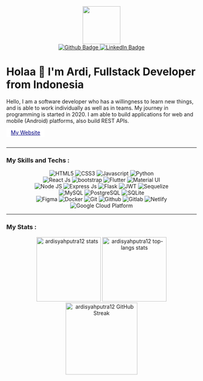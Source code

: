 <div id="header" align="center">
  <img src="https://media.giphy.com/media/M9gbBd9nbDrOTu1Mqx/giphy.gif" width="100"/>
  <div id="badges">
    <a href="https://github.com/ardisyahputra12/">
      <img src="https://img.shields.io/badge/GitHub-100000?style=for-the-badge&logo=github&logoColor=white" alt="Github Badge"/>
    </a>
    <a href="https://www.linkedin.com/in/ardisaputra2022/">
      <img src="https://img.shields.io/badge/LinkedIn-blue?style=for-the-badge&logo=linkedin&logoColor=white" alt="LinkedIn Badge"/>
    </a>
  </div>
  <img src="https://komarev.com/ghpvc/?username=ardisyahputra12&style=flat-square&color=blue" alt=""/>
</div>

<h1>Holaa 👋 I'm Ardi, Fullstack Developer from Indonesia</h1>
<p>
  Hello, I am a software developer who has a willingness to learn new things, and is able to work individually as well as in teams. My journey in programming is started in 2020. I am able to build applications for web and mobile (Android) platforms, also build REST APIs.
</p>
<a href="https://ardisaputra-portfolio.vercel.app/" style="background-color: white; color: navy; border-radius: 4px; padding: 4px 12px;">My Website</a>
<br/>
<br/>
<hr/>

<h3>My Skills and Techs :</h3>
<div align="center" id="language">
  <img alt="HTML5" src="https://img.shields.io/badge/HTML5-E34F26?style=for-the-badge&logo=html5&logoColor=white"/>
  <img alt="CSS3" src="https://img.shields.io/badge/CSS3-1572B6?style=for-the-badge&logo=css3&logoColor=white"/>
  <img alt="Javascript" src="https://img.shields.io/badge/JavaScript-323330?style=for-the-badge&logo=javascript&logoColor=F7DF1E"/>
  <img alt="Python" src="https://img.shields.io/badge/Python-14354C?style=for-the-badge&logo=python&logoColor=white"/>
</div>
<div align="center" id="frontend-tech">
  <img alt="React Js" src="https://img.shields.io/badge/React-20232A?style=for-the-badge&logo=react&logoColor=61DAFB"/>
  <img alt="bootstrap" src="https://img.shields.io/badge/Bootstrap-563D7C?style=for-the-badge&logo=bootstrap&logoColor=white"/>
  <img alt="Flutter" src="https://img.shields.io/badge/Flutter-02569B?style=for-the-badge&logo=flutter&logoColor=white"/>
  <img alt="Material UI" src="https://img.shields.io/badge/Material--UI-0081CB?style=for-the-badge&logo=material-ui&logoColor=white"/>
</div>
<div align="center" id="backend-tech">
  <img alt="Node JS" src="https://img.shields.io/badge/Node.js-43853D?style=for-the-badge&logo=node.js&logoColor=white"/>
  <img alt="Express Js" src="https://img.shields.io/badge/Express.js-404D59?style=for-the-badge"/>
  <img alt="Flask" src="https://img.shields.io/badge/Flask-000000?style=for-the-badge&logo=flask&logoColor=white"/>
  <img alt="JWT" src="https://img.shields.io/badge/json%20web%20tokens-323330?style=for-the-badge&logo=json-web-tokens&logoColor=pink"/>
  <img alt="Sequelize" src="https://img.shields.io/badge/sequelize-323330?style=for-the-badge&logo=sequelize&logoColor=blue"/>
</div>
<div align="center" id="database">
  <img alt="MySQL" src="https://img.shields.io/badge/MySQL-00000F?style=for-the-badge&logo=mysql&logoColor=white"/>
  <img alt="PostgreSQL" src="https://img.shields.io/badge/PostgreSQL-316192?style=for-the-badge&logo=postgresql&logoColor=white"/>
  <img alt="SQLite" src="https://img.shields.io/badge/SQLite-07405E?style=for-the-badge&logo=sqlite&logoColor=white"/>
</div>
<div align="center" id="tools">
  <img alt="Figma" src="https://img.shields.io/badge/Figma-F24E1E?style=for-the-badge&logo=figma&logoColor=white"/>
  <img alt="Docker" src="https://img.shields.io/badge/docker-%230db7ed.svg?style=for-the-badge&logo=docker&logoColor=white"/>
  <img alt="Git" src="https://img.shields.io/badge/GIT-E44C30?style=for-the-badge&logo=git&logoColor=white"/>
  <img alt="Github" src="https://img.shields.io/badge/-Github-black?style=for-the-badge&logo=GitHub&logoColor=white"/>
  <img alt="Gitlab" src="https://img.shields.io/badge/GitLab-330F63?style=for-the-badge&logo=gitlab&logoColor=white"/>
  <img alt="Netlify" src="https://img.shields.io/badge/Netlify-00C7B7?style=for-the-badge&logo=netlify&logoColor=white"/>
  <img alt="Google Cloud Platform" src="https://img.shields.io/badge/Google_Cloud-4285F4?style=for-the-badge&logo=google-cloud&logoColor=white"/>
</div>
<hr/>

<h3>My Stats :</h3>
<div align="center">
  <img height="170em" alt="ardisyahputra12 stats" src="https://github-readme-stats-eight-theta.vercel.app/api?username=ardisyahputra12&show_icons=true&theme=algolia&include_all_commits=true&count_private=true"/>
  <img height="170em" alt="ardisyahputra12 top-langs stats" src="https://github-readme-stats-eight-theta.vercel.app/api/top-langs/?username=ardisyahputra12&layout=compact&theme=algolia"/>
  <img height="190em" alt="ardisyahputra12 GitHub Streak" src="http://github-readme-streak-stats.herokuapp.com?user=ardisyahputra12&theme=algolia&date_format=j%20M%5B%20Y%5D"/>
</div>

<!--
**ardisyahputra12/ardisyahputra12** is a ✨ _special_ ✨ repository because its `README.md` (this file) appears on your GitHub profile.

Here are some ideas to get you started:

- 🔭 I’m currently working on ...
- 🌱 I’m currently learning ...
- 👯 I’m looking to collaborate on ...
- 🤔 I’m looking for help with ...
- 💬 Ask me about ...
- 📫 How to reach me: ...
- 😄 Pronouns: ...
- ⚡ Fun fact: ...
-->
